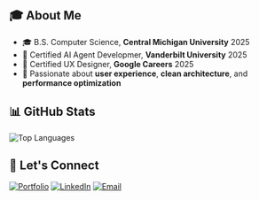 ## 🎓 About Me

- 🎓 B.S. Computer Science, **Central Michigan University** 2025
- 🤖 Certified AI Agent Developmer, **Vanderbilt University** 2025
- 🎨 Certified UX Designer, **Google Careers** 2025
- 🌟 Passionate about **user experience**, **clean architecture**, and **performance optimization**

## 📊 GitHub Stats

![Top Languages](https://github-readme-stats.vercel.app/api/top-langs/?username=marcdejesus&layout=compact&theme=dark&hide_border=true)

## 🤝 Let's Connect

[![Portfolio](https://img.shields.io/badge/-Portfolio-000000?style=for-the-badge&logo=vercel&logoColor=white)](https://marcdejesusdev.com)
[![LinkedIn](https://img.shields.io/badge/-LinkedIn-0077B5?style=for-the-badge&logo=linkedin&logoColor=white)](https://linkedin.com/in/marc-de-jesús-075185252/)
[![Email](https://img.shields.io/badge/-Email-D14836?style=for-the-badge&logo=gmail&logoColor=white)](mailto:marcdejesusdev@gmail.com)
